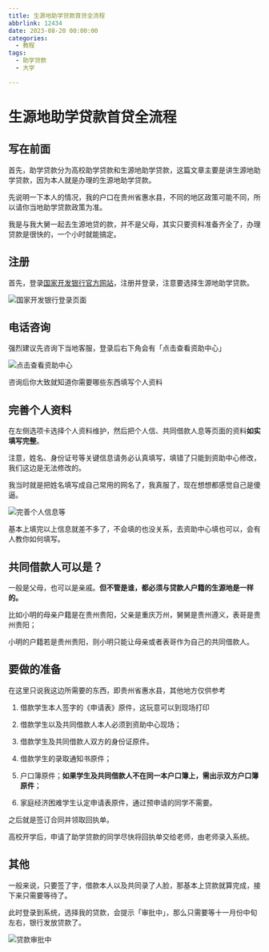 ```yaml
---
title: 生源地助学贷款首贷全流程
abbrlink: 12434
date: 2023-08-20 00:00:00
categories:
  - 教程
tags:
  - 助学贷款
  - 大学

---
```


# 生源地助学贷款首贷全流程

## 写在前面

首先，助学贷款分为高校助学贷款和生源地助学贷款，这篇文章主要是讲生源地助学贷款，因为本人就是办理的生源地助学贷款。

先说明一下本人的情况，我的户口在贵州省惠水县，不同的地区政策可能不同，所以请你当地助学贷款政策为准。

我是与我大舅一起去生源地贷的款，并不是父母，其实只要资料准备齐全了，办理贷款是很快的，一个小时就能搞定。

## 注册

首先，登录[国家开发银行官方网站](https://www.csls.cdb.com.cn/)，注册并登录，注意要选择生源地助学贷款。

![国家开发银行登录页面](https://gallery.yxzi.xyz/galleries/2023/10/18/%E5%9B%BD%E5%AE%B6%E5%BC%80%E5%8F%91%E9%93%B6%E8%A1%8C%E7%99%BB%E5%BD%95%E9%A1%B5%E9%9D%A2.png)

## 电话咨询

强烈建议先咨询下当地客服，登录后右下角会有「点击查看资助中心」

![点击查看资助中心](https://gallery.yxzi.xyz/galleries/2023/10/18/%E7%82%B9%E5%87%BB%E6%9F%A5%E7%9C%8B%E8%B5%84%E5%8A%A9%E4%B8%AD%E5%BF%83.png)

咨询后你大致就知道你需要哪些东西填写个人资料

## 完善个人资料

在左侧选项卡选择个人资料维护，然后把个人信、共同借款人息等页面的资料**如实填写完整**。

注意，姓名、身份证号等关键信息请务必认真填写，填错了只能到资助中心修改，我们这边是无法修改的。

我当时就是把姓名填写成自己常用的网名了，我真服了，现在想想都感觉自己是傻逼。

![完善个人信息等](https://gallery.yxzi.xyz/galleries/2023/10/18/%E5%AE%8C%E5%96%84%E4%B8%AA%E4%BA%BA%E4%BF%A1%E6%81%AF%E7%AD%89.png)



基本上填完以上信息就差不多了，不会填的也没关系，去资助中心填也可以，会有人教你如何填写。

## 共同借款人可以是？

一般是父母，也可以是亲戚。**但不管是谁，都必须与贷款人户籍的生源地是一样的。**

比如小明的母亲户籍是在贵州贵阳，父亲是重庆万州，舅舅是贵州遵义，表哥是贵州贵阳；

小明的户籍若是贵州贵阳，则小明只能让母亲或者表哥作为自己的共同借款人。

## 要做的准备

在这里只说我这边所需要的东西，即贵州省惠水县，其他地方仅供参考

1. 借款学生本人签字的《申请表》原件，这玩意可以到现场打印

2. 借款学生以及共同借款人本人必须到资助中心现场；
3. 借款学生及共同借款人双方的身份证原件。

4. 借款学生的录取通知书原件；

5. 户口簿原件；**如果学生及共同借款人不在同一本户口簿上，需出示双方户口簿原件**；
6. 家庭经济困难学生认定申请表原件，通过预申请的同学不需要。

之后就是签订合同并领取回执单。

高校开学后，申请了助学贷款的同学尽快将回执单交给老师，由老师录入系统。

## 其他

一般来说，只要签了字，借款本人以及共同录了人脸，那基本上贷款就算完成，接下来只需要等待了。

此时登录到系统，选择我的贷款，会提示「审批中」，那么只需要等十一月份中旬左右，银行发放贷款了。

![贷款审批中](https://gallery.yxzi.xyz/galleries/2023/10/18/%E8%B4%B7%E6%AC%BE%E5%AE%A1%E6%89%B9%E4%B8%AD.png)